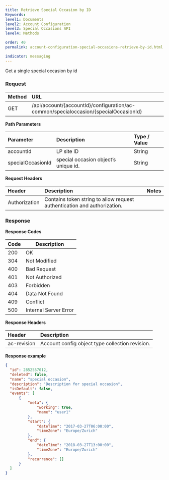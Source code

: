 ```yaml
---
title: Retrieve Special Occasion by ID
Keywords:
level1: Documents
level2: Account Configuration
level3: Special Occasions API
level4: Methods

order: 40
permalink: account-configuration-special-occasions-retrieve-by-id.html

indicator: messaging
---
```


Get a single special occasion by id

### Request

| Method | URL |
| :-------- | :------ |
| GET  |/api/account/{accountId}/configuration/ac-common/specialoccasion/{specialOccasionId} |

**Path Parameters**

 |Parameter  |Description |  Type / Value |
 |:----------- | :------------ | :--------------- |
 |accountId | LP site ID | String  |
 specialOccasionId|special occasion object’s unique id.| String


**Request Headers**

 |Header | Description| Notes |
 |:------- | :-------------- | :--- |
 |Authorization | Contains token string to allow request authentication and authorization.

### Response

**Response Codes**

| Code | Description           |
|------|-----------------------|
| 200  | OK                    |
| 304  | Not Modified          |
| 400  | Bad Request           |
| 401  | Not Authorized        |
| 403  | Forbidden             |
| 404  | Data Not Found        |
| 409  | Conflict              |
| 500  | Internal Server Error |

**Response Headers**

 |Header|  Description|
 |:-------|   :-----  |
 |ac-revision|  Account config object type collection revision.|  

 **Response example**

```json
{
  "id": 2852557012,
  "deleted": false,
  "name": "special occasion",
  "description": "Description for special occasion",
  "isDefault": false,
  "events": [
      {
          "meta": {
              "working": true,
              "name": "user1"
          },
          "start": {
              "dateTime": "2017-03-27T06:00:00",
              "timeZone": "Europe/Zurich"
          },
          "end": {
              "dateTime": "2018-03-27T13:00:00",
              "timeZone": "Europe/Zurich"
          },
          "recurrence": []
      }
  ]
}
```
